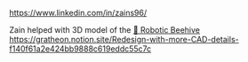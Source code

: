 https://www.linkedin.com/in/zains96/

Zain helped with 3D model of the [🧿 Robotic Beehive](../products/🧿%20Robotic%20Beehive/🧿%20Robotic%20Beehive.md)
https://gratheon.notion.site/Redesign-with-more-CAD-details-f140f61a2e424bb9888c619eddc55c7c
